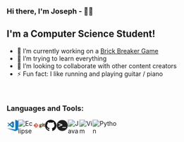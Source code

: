 ### Hi there, I'm Joseph - 👋🏻

## I'm a Computer Science Student!

- 🔭 I’m currently working on a [Brick Breaker Game][website]
- 🌱 I’m trying to learn everything
- 👯 I’m looking to collaborate with other content creators
- ⚡ Fun fact: I like running and playing guitar / piano

<br />

### Languages and Tools:

[<img align="left" alt="Visual Studio Code" width="26px" src="https://raw.githubusercontent.com/github/explore/80688e429a7d4ef2fca1e82350fe8e3517d3494d/topics/visual-studio-code/visual-studio-code.png" />][webdevplaylist]

[<img align="left" alt="Eclipse" width="35px" src="https://encrypted-tbn0.gstatic.com/images?q=tbn%3AANd9GcT5Szfwum01NLejHx6i6bSWNCLgH5PZUpNQPA&usqp=CAU" />][webdevplaylist]

[<img align="left" alt="Git" width="26px" src="https://raw.githubusercontent.com/github/explore/80688e429a7d4ef2fca1e82350fe8e3517d3494d/topics/git/git.png" />][webdevplaylist]

[<img align="left" alt="GitHub" width="26px" src="https://raw.githubusercontent.com/github/explore/78df643247d429f6cc873026c0622819ad797942/topics/github/github.png" />][webdevplaylist]

[<img align="left" alt="Terminal" width="26px" src="https://raw.githubusercontent.com/github/explore/80688e429a7d4ef2fca1e82350fe8e3517d3494d/topics/terminal/terminal.png" />][webdevplaylist]

[<img align="left" alt="Java" width="26px" src="https://cdn1.iconfinder.com/data/icons/system-shade-circles/512/java-512.png" />][webdevplaylist]

[<img align="left" alt="Vim" width="30px" src="https://www.netclipart.com/pp/m/366-3666084_vim-jump-vim-logo-png.png" />][webdevplaylist]

[<img align="left" alt="Python" width="60px" src="https://www.pngjoy.com/pngl/148/2968261_circle-logo-python-circle-logo-png-download.png" />][webdevplaylist]



<br />
<br />


[website]: https://github.com/jbcallv/brickBreaker
<!--[instagram]: https://instagram.com/codeSTACKr
[linkedin]: https://linkedin.com/in/codeSTACKr-->
[webdevplaylist]: https://github.com/jbcallv/jbcallv